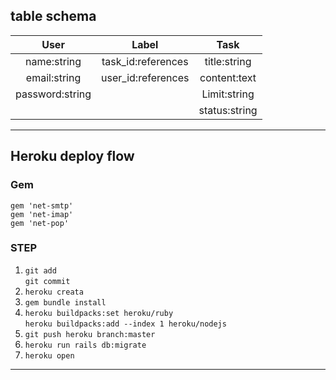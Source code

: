 ## table schema
| User            | Label              | Task          |
| :---:           | :---:              | :---:         |
| name:string     | task_id:references | title:string  |
| email:string    | user_id:references | content:text  |
| password:string |                    | Limit:string  |
|                 |                    | status:string |

<HR>

## Heroku deploy flow

### Gem
```
gem 'net-smtp'
gem 'net-imap'
gem 'net-pop'
```

### STEP
1. `git add` <br>
   `git commit` 
2. `heroku creata`
3. `gem bundle install`
4. `heroku buildpacks:set heroku/ruby` <br>
   `heroku buildpacks:add --index 1 heroku/nodejs`
5. `git push heroku branch:master`
6. `heroku run rails db:migrate`
7. `heroku open`

<HR>